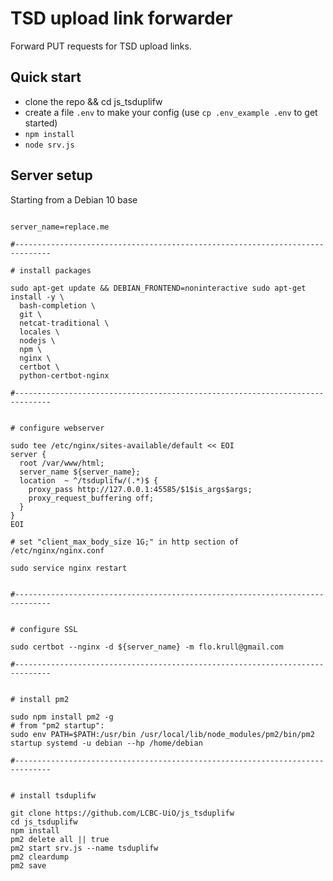 # TSD upload link forwarder

Forward PUT requests for TSD upload links.

## Quick start

  * clone the repo && cd js_tsduplifw
  * create a file `.env` to make your config (use `cp .env_example .env` to get started)
  * `npm install`
  * `node srv.js`

## Server setup

Starting from a Debian 10 base

```

server_name=replace.me

#------------------------------------------------------------------------------

# install packages

sudo apt-get update && DEBIAN_FRONTEND=noninteractive sudo apt-get install -y \
  bash-completion \
  git \
  netcat-traditional \
  locales \
  nodejs \
  npm \
  nginx \
  certbot \
  python-certbot-nginx

#------------------------------------------------------------------------------


# configure webserver

sudo tee /etc/nginx/sites-available/default << EOI
server {
  root /var/www/html;
  server_name ${server_name};
  location  ~ ^/tsduplifw/(.*)$ {
    proxy_pass http://127.0.0.1:45585/$1$is_args$args;
    proxy_request_buffering off;
  }
}
EOI

# set "client_max_body_size 1G;" in http section of /etc/nginx/nginx.conf

sudo service nginx restart


#------------------------------------------------------------------------------


# configure SSL

sudo certbot --nginx -d ${server_name} -m flo.krull@gmail.com

#------------------------------------------------------------------------------


# install pm2

sudo npm install pm2 -g
# from "pm2 startup":
sudo env PATH=$PATH:/usr/bin /usr/local/lib/node_modules/pm2/bin/pm2 startup systemd -u debian --hp /home/debian

#------------------------------------------------------------------------------


# install tsduplifw

git clone https://github.com/LCBC-UiO/js_tsduplifw
cd js_tsduplifw
npm install
pm2 delete all || true
pm2 start srv.js --name tsduplifw
pm2 cleardump
pm2 save
```
